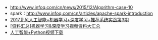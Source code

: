- http://www.infoq.com/cn/news/2015/12/Algorithm-case-10
- spark：http://www.infoq.com/cn/articles/apache-spark-introduction
- [2017北风人工智能+机器学习+深度学习+推荐系统实战第3期](http://www.xinxin2019.com/index.php?show--cid-20-id-276.html)
- [[资料汇总]机器学习&深度学习视频资料大汇总](https://blog.csdn.net/BaiHuaXiu123/article/details/70216783)
- [人工智能+Python视频下载](http://yun.itheima.com/map/53.html)


